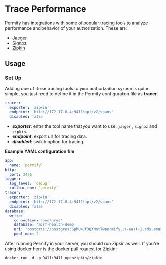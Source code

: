 # Trace Performance 

Permify has integrations with some of popular tracing tools to analyze performance and behavior of your authorization. These are:

- [Jaeger](https://www.jaegertracing.io/)
- [Signoz](https://signoz.io/)
- [Zipkin](https://zipkin.io/)

## Usage

### Set Up

Adding one of these tracing tools to your authorization system is quite simple, you just need to define it in the Permify configuration file as **tracer**. 

```yaml
tracer:
  exporter: 'zipkin'
  endpoint: 'http://172.17.0.4:9411/api/v2/spans'
  disabled: false
```
- ***exporter***: enter the tool name that you want to use. `jaeger` , `signoz` and `zipkin`.
- ***endpoint***: export url for tracing data.
- ***disabled***: switch option for tracing.

**Example YAML configuration file**

```yaml
app:
  name: ‘permify’
http:
  port: 3476
logger:
  log_level: ‘debug’
  rollbar_env: ‘permify’
tracer:
  exporter: 'zipkin'
  endpoint: 'http://172.17.0.4:9411/api/v2/spans'
  disabled: false
database:
  write:
    connection: 'postgres'
    database: 'morf-health-demo'
    uri: 'postgres://postgres:SphU4Uf3QXNntT@permify.us-east-1.rds.amazonaws.com:5432'
    pool_max: 2
```

After running Permify in your server, you should run Zipkin as well. If you're using docker here is the docker pull request for Zipkin:

```
docker run -d -p 9411:9411 openzipkin/zipkin
```
